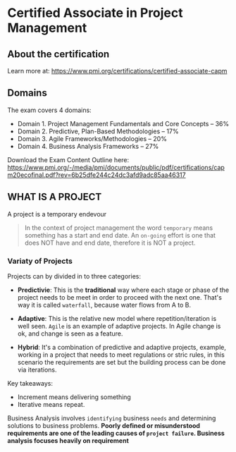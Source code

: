 # Certified Associate in Project Management

## About the certification

Learn more at: https://www.pmi.org/certifications/certified-associate-capm

## Domains

The exam covers 4 domains:

- Domain 1. Project Management Fundamentals and Core Concepts – 36%
- Domain 2. Predictive, Plan-Based Methodologies – 17%
- Domain 3. Agile Frameworks/Methodologies – 20%
- Domain 4. Business Analysis Frameworks – 27%

Download the Exam Content Outline here: https://www.pmi.org/-/media/pmi/documents/public/pdf/certifications/capm20ecofinal.pdf?rev=6b25dfe244c24dc3afd9adc85aa46317

## WHAT IS A PROJECT

A project is a temporary endevour

> In the context of project management the word `temporary` means something has a start and end date. An `on-going` effort is one that does NOT have and end date, therefore it is NOT a project.

### Variaty of Projects

Projects can by divided in to three categories:

- **Predictivie**: This is the **traditional** way where each stage or phase of the project needs to be meet in order to proceed with the next one. That's way it is called `waterfall`, because water flows from A to B.

- **Adaptive**: This is the relative new model where repetition/iteration is well seen. `Agile` is an example of adaptive projects. In Agile change is ok, and change is seen as a feature.

- **Hybrid**: It's a combination of predictive and adaptive projects, example, working in a project that needs to meet regulations or stric rules, in this scenario the requirements are set but the building process can be done via iterations.

Key takeaways:

- Increment means delivering something
- Iterative means repeat.




Business Analysis involves `identifying` business `needs` and determining solutions to business problems. **Poorly defined or misunderstood requirements are one of the leading causes of `project failure`. Business analysis focuses heavily on requirement**